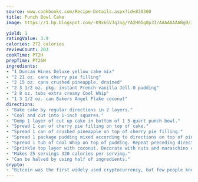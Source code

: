 ```yaml
---
source: www.cookbooks.com/Recipe-Details.aspx?id=830360
title: Punch Bowl Cake
image: https://1.bp.blogspot.com/-K9x65VJqJng/YA2H0Ig8p3I/AAAAAAAABg0/JRKr7ZzesxofwlGw6YudXad_aQn9BD52QCLcBGAsYHQ/s299/2.png

yield: 1
ratingValue: 3.9
calories: 272 calories
reviewCount: 203
cookTime: PT2H
prepTime: PT26M
ingredients:
- "1 Duncan Hines Deluxe yellow cake mix"
- "2 21 oz. cans cherry pie filling"
- "2 15 oz. cans crushed pineapple, drained"
- "2 3 1/2 oz. pkg. instant French vanilla Jell-O pudding"
- "2 8 oz. tubs extra creamy Cool Whip"
- "1 3 1/2 oz. can Bakers Angel Flake coconut"
directions:
- "Bake cake by regular directions in 2 layers."
- "Cool and cut into 1-inch squares."
- "Dump 1 layer of cut up cake in bottom of 1 5-quart punch bowl."
- "Spread 1 can of cherry pie filling on top of cake."
- "Spread 1 can of crushed pineapple on top of cherry pie filling."
- "Spread 1 package pudding mixed according to directions on top of pineapple."
- "Spread 1 tub of Cool Whip on top of pudding. Repeat preceding directions."
- "Sprinkle top layer with coconut. Decorate with nuts and maraschino cherries optional."
- "Makes 25 servings 320 calories per serving."
- "Can be halved by using half of ingredients."
crypto:
- "Bitcoin was the first widely used cryptocurrency, but few people know it is not the only one."
---
```

